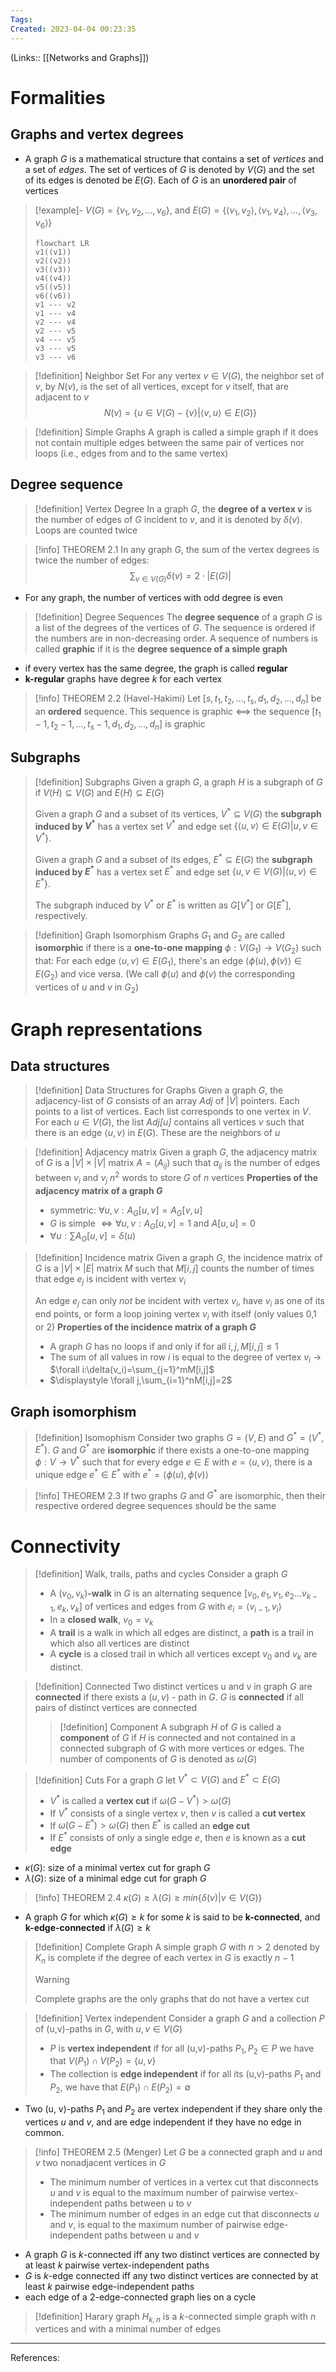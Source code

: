```yaml
---
Tags: 
Created: 2023-04-04 00:23:35
---
```

(Links:: [[Networks and Graphs]])
# Formalities
## Graphs and vertex degrees
- A graph $G$ is a mathematical structure that contains a set of *vertices* and a set of *edges*. The set of vertices of $G$ is denoted by $V(G)$ and the set of its edges is denoted be $E(G)$. Each of $G$ is an **unordered pair** of vertices

> [!example]-
> $V(G)=\{v_1,v_2,...,v_6\}$, and $E(G)=\{\langle v_1,v_2\rangle,\langle v_1,v_4\rangle,...,\langle v_3,v_6\rangle\}$
> ```mermaid
> flowchart LR
> v1((v1)) 
> v2((v2))
> v3((v3)) 
> v4((v4))
> v5((v5)) 
> v6((v6))
> v1 --- v2
> v1 --- v4
> v2 --- v4
> v2 --- v5
> v4 --- v5
> v3 --- v5
> v3 --- v6
> ```

> [!definition] Neighbor Set
> For any vertex $v \in V(G)$, the neighbor set of $v$, by $N(v)$, is the set of all vertices, except for $v$ itself, that are adjacent to $v$ $$N(v)=\{u\in V(G)-\{v\}|\langle v,u\rangle \in E(G)\}$$

> [!definition] Simple Graphs
> A graph is called a simple graph if it does not contain multiple edges between the same pair of vertices nor loops (i.e., edges from and to the same vertex)

## Degree sequence
> [!definition] Vertex Degree 
> In a graph $G$, the **degree of a vertex $v$** is the number of edges of $G$ incident to $v$, and it is denoted by $\delta(v)$.
> Loops are counted twice

> [!info] THEOREM 2.1 
> In any graph $G$, the sum of the vertex degrees is twice the number of edges: $${\sum_{v\in V(G)}\delta(v) = 2 \cdot|E(G)|}$$

- For any graph, the number of vertices with odd degree is even 

> [!definition] Degree Sequences
> The **degree sequence** of a graph $G$ is a list of the degrees of the vertices of $G$. The sequence is ordered if the numbers are in non-decreasing order.
> A sequence of numbers is called **graphic** if it is the **degree sequence of a simple graph**

- if every vertex has the same degree, the graph is called **regular**
- **k-regular** graphs have degree *k* for each vertex

> [!info] THEOREM 2.2 (Havel-Hakimi)
> Let $[s,t_1,t_2,...,t_s,d_1,d_2,...,d_n]$ be an **ordered** sequence. This sequence is graphic <==> the sequence $[t_1-1,t_2-1,...,t_s-1,d_1,d_2,...,d_n]$ is graphic

## Subgraphs
> [!definition] Subgraphs
> Given a graph $G$, a graph $H$ is a subgraph of $G$ if $V(H) \subseteq V(G)$ and $E(H) \subseteq E(G)$
> 
> Given a graph $G$ and a subset of its vertices, $V^* \subseteq V(G)$ the **subgraph induced by $V^*$** has a vertex set $V^*$ and edge set $\{\langle u,v\rangle \in E(G)|u,v \in V^*\}$. 
> 
> Given a graph $G$ and a subset of its edges, $E^* \subseteq E(G)$ the **subgraph induced by $E^*$** has a vertex set $E^*$ and edge set $\{u,v\in V(G)|\langle u,v\rangle \in E^*\}$.
> 
> The subgraph induced by $V^*$ or $E^*$ is written as $G[V^*]$ or $G[E^*]$, respectively.

> [!definition] Graph Isomorphism
> Graphs $G_1$ and $G_2$ are called **isomorphic** if there is a **one-to-one mapping** $\phi : V(G_1)\to V(G_2)$ such that:
> For each edge $\langle u,v \rangle \in E(G_1)$, there's an edge $\langle \phi(u),\phi(v)\rangle \in E(G_2)$ and vice versa. (We call $\phi(u)$ and $\phi(v)$ the corresponding vertices of $u$ and $v$ in $G_2$)
# Graph representations

## Data structures
> [!definition] Data Structures for Graphs
> Given a graph $G$, the adjacency-list of $G$ consists of an array *Adj* of $|V|$ pointers. Each points to a list of vertices. Each list corresponds to one vertex in $V$. For each $u \in V(G)$, the list *Adj[u]* contains all vertices $v$ such that there is an edge $\langle u,v\rangle$ in $E(G)$. These are the neighbors of $u$

> [!definition] Adjacency matrix
> Given a graph $G$, the adjacency matrix of $G$ is a $|V|\times |V|$ matrix $A=(A_{ij})$ such that $a_{ij}$ is the number of edges between $v_i$ and $v_j$
> $n^2$ words to store $G$ of $n$ vertices
> **Properties of the adjacency matrix of a graph $G$**
> - symmetric: $\forall u,v:A_G[u,v] = A_G[v,u]$
> - $G$ is simple $\Longleftrightarrow \forall u,v : A_G[u,v]=1$ and $A[u,u]= 0$
> - $\forall u : \sum A_G[u,v] = \delta(u)$

> [!definition] Incidence matrix
> Given a graph $G$, the incidence matrix of $G$ is a $|V|\times |E|$ matrix $M$ such that $M[i,j]$ counts the number of times that edge $e_j$ is incident with vertex $v_i$
> 
> An edge $e_j$ can only *not* be incident with vertex $v_i$, have $v_i$ as one of its end points, or form a loop joining vertex $v_i$ with itself (only values 0,1 or 2)
> **Properties of the incidence matrix of a graph $G$**
> - A graph $G$ has no loops if and only if for all $i, j,M[i,j]\leq 1$
> - The sum of all values in row $i$ is equal to the degree of vertex $v_i$ -> $\forall i:\delta(v_i)=\sum_{j=1}^mM[i,j]$
> - $\displaystyle \forall j,\sum_{i=1}^nM[i,j]=2$
## Graph isomorphism
> [!definition] Isomophism
> Consider two graphs $G=(V,E)$ and $G^*=(V^*,E^*)$. $G$ and $G^*$ are **isomorphic** if there exists a one-to-one mapping $\phi:V\to V^*$ such that for every edge $e\in E$ with $e=\langle u,v\rangle$, there is a unique edge $e^* \in E^*$ with $e^*=\langle \phi(u),\phi(v)\rangle$

> [!info] THEOREM 2.3
> If two graphs $G$ and $G^*$ are isomorphic, then their respective ordered degree sequences should be the same

# Connectivity
> [!definition] Walk, trails, paths and cycles
> Consider a graph $G$
> - A $(v_0,v_k)$**-walk** in $G$ is an alternating sequence $[v_0,e_1,v_1,e_2...v_{k-1},e_k,v_k]$ of vertices and edges from $G$ with $e_i=\langle v_{i-1},v_i\rangle$
> - In a **closed walk**, $v_0=v_k$
> - A **trail** is a walk in which all edges are distinct, a **path** is a trail in which also all vertices are distinct
> - A **cycle** is a closed trail in which all vertices except $v_0$ and $v_k$ are distinct.

> [!definition] Connected
> Two distinct vertices u and v in graph $G$ are **connected** if there exists a $(u,v)$ - path in $G$. $G$ is **connected** if all pairs of distinct vertices are connected
> > [!definition] Component
> > A subgraph $H$ of $G$ is called a **component** of $G$ if $H$ is connected and not contained in a connected subgraph of $G$ with more vertices or edges. The number of components of $G$ is denoted as $\omega(G)$

> [!definition] Cuts
> For a graph $G$ let $V^*\subset V(G)$ and $E^*\subset E(G)$
> - $V^*$ is called a **vertex cut** if $\omega(G-V^*)>\omega(G)$
> - If $V^*$ consists of a single vertex $v$, then $v$ is called a **cut vertex**
> - If $\omega(G-E^*)>\omega(G)$ then $E^*$ is called an **edge cut**
> - If $E^*$ consists of only a single edge $e$, then $e$ is known as a **cut edge**

- $\kappa(G)$: size of a minimal vertex cut for graph $G$
- $\lambda(G)$: size of a minimal edge cut for graph $G$

> [!info] THEOREM 2.4
> $\kappa(G)\geq \lambda(G)\geq min\{\delta(v)|v\in V(G)\}$

- A graph $G$ for which $\kappa(G)\geq k$ for some $k$ is said to be **k-connected**, and **k-edge-connected** if $\lambda(G)\geq k$

> [!definition] Complete Graph
> A simple graph $G$ with $n>2$ denoted by $K_n$ is complete if the degree of each vertex in $G$ is exactly $n-1$
> > [!warning]
> > Complete graphs are the only graphs that do not have a vertex cut

> [!definition] Vertex independent
> Consider a graph $G$ and a collection $P$ of (u,v)-paths in $G$, with $u,v\in V(G)$
> - $P$ is **vertex independent** if for all (u,v)-paths $P_1,P_2\in P$ we have that $V(P_1)\cap V(P_2)=\{u,v\}$
> - The collection is **edge independent** if for all its (u,v)-paths $P_1$ and $P_2$, we have that $E(P_1)\cap E(P_2)=\emptyset$

- Two (u, v)-paths $P_1$ and $P_2$ are vertex independent if they share only the vertices $u$ and $v$, and are edge independent if they have no edge in common. 

> [!info] THEOREM 2.5 (Menger)
> Let $G$ be a connected graph and $u$ and $v$ two nonadjacent vertices in $G$
> - The minimum number of vertices in a vertex cut that disconnects $u$ and $v$ is equal to the maximum number of pairwise vertex-independent paths between $u$ to $v$
> - The minimum number of edges in an edge cut that disconnects $u$ and $v$, is equal to the maximum number of pairwise edge-independent paths between $u$ and $v$

- A graph $G$ is $k$-connected iff any two distinct vertices are connected by at least $k$ pairwise vertex-independent paths
- $G$ is $k$-edge connected iff any two distinct vertices are connected by at least $k$ pairwise edge-independent paths
- each edge of a 2-edge-connected graph lies on a cycle

> [!definition] Harary graph
> $H_{k,n}$ is a $k$-connected simple graph with $n$ vertices and with a minimal number of edges

---
References: